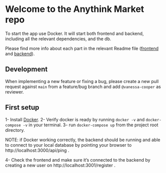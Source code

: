# Welcome to the Anythink Market repo

To start the app use Docker. It will start both frontend and backend, including all the relevant dependencies, and the db.

Please find more info about each part in the relevant Readme file ([frontend](frontend/readme.md) and [backend](backend/README.md)).

## Development

When implementing a new feature or fixing a bug, please create a new pull request against `main` from a feature/bug branch and add `@vanessa-cooper` as reviewer.

## First setup

1- Install [Docker](https://docs.docker.com/get-docker/).
2- Verify docker is ready by running `docker -v` and `docker-compose -v` in your terminal.
3- run `docker-compose up` from the project root directory.

NOTE: if Docker working correctly, the backend should be running and able to connect to your local database by pointing your browser to http://localhost:3000/api/ping .

4- Check the frontend and make sure it’s connected to the backend by creating a new user on http://localhost:3001/register .
